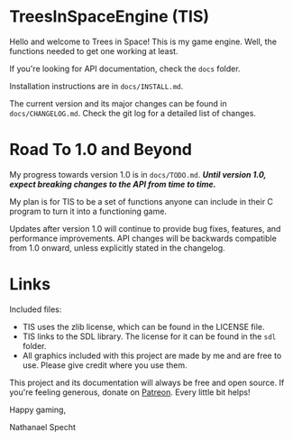 # TreesInSpaceEngine (TIS)

Hello and welcome to Trees in Space!
This is my game engine.
Well, the functions needed to get one working at least.

If you're looking for API documentation, check the `docs` folder.

Installation instructions are in `docs/INSTALL.md`.

The current version and its major changes can be found in 
`docs/CHANGELOG.md`.
Check the git log for a detailed list of changes.

# Road To 1.0 and Beyond

My progress towards version 1.0 is in `docs/TODO.md`. 
***Until version 1.0, expect breaking changes to the API from time to time.***

My plan is for TIS to be a set of functions anyone can include in their C 
program to turn it into a functioning game.

Updates after version 1.0 will continue to provide bug fixes, features, and 
performance improvements. 
API changes will be backwards compatible from 1.0 onward, unless 
explicitly stated in the changelog.

# Links

Included files:
- TIS uses the zlib license, which can be found in the LICENSE file.
- TIS links to the SDL library. The license for it can be found in the `sdl` 
folder.
- All graphics included with this project are made by me and are free to use. 
Please give credit where you use them.

This project and its documentation will always be free and open source.
If you're feeling generous, donate on 
[Patreon](https://www.patreon.com/treesinspace).
Every little bit helps!

Happy gaming,

Nathanael Specht

